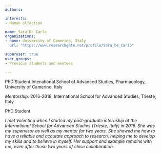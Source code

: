```yaml
---
authors:

interests:
- Human olfaction

name: Sara De Carlo
organizations:
- name: University of Camerino, Italy
  url: "https://www.researchgate.net/profile/Sara_De_Carlo"

superuser: true
user_groups:
- Previous students and mentees

---
```

PhD Student Intenational School of Advanced Studies, Pharmacology, University of Camerino, Italy

*Mentorship:*
2016-2018, International School for Advanced Studies, Trieste, Italy

PhD Student

*I met Valentina when I started my post-graduate internship at the International School for Advanced Studies (Trieste, Italy) in 2016. She was my supervisor as well as my mentor for two years. She showed me how to have a reliable and accurate approach to research, helping me to develop my skills and to believe in myself. Her support and example remains with me, even after those two years of close collaboration.*
